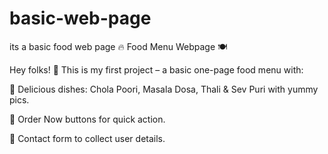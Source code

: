 # basic-web-page
its a  basic food web page
🔥 Food Menu Webpage 🍽️

Hey folks! 👋 This is my first project – a basic one-page food menu with:

🍲 Delicious dishes: Chola Poori, Masala Dosa, Thali & Sev Puri with yummy pics.

🛒 Order Now buttons for quick action.

📧 Contact form to collect user details.
